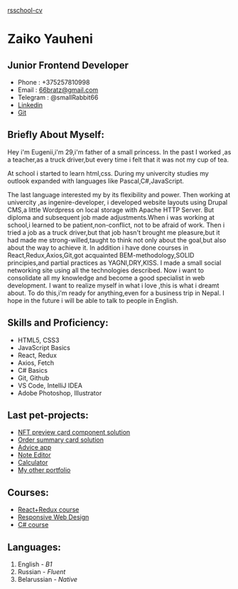 [rsschool-cv](https://rahunak.github.io/rsschool-cv/cv)
# **Zaiko Yauheni**
## Junior Frontend Developer
* Phone : +375257810998
* Email : 66bratz@gmail.com
* Telegram : @smallRabbit66
* [Linkedin](https://www.linkedin.com/in/rahunak/)
* [Git](https://github.com/rahunak)

## Briefly About Myself:
Hey i'm Eugenii,i'm 29,i'm father of a small princess.
In the past I worked ,as a teacher,as a truck driver,but every time i felt that it was not my cup of tea.

At school i started to learn html,css. During my univercity studies my outlook expanded with languages like Pascal,C#,JavaScript.
 
The last language interested my by its flexibility and power.
 Then working at univercity ,as ingenire-developer, i developed website layouts using Drupal CMS,a little Wordpress on local storage with Apache HTTP Server.
But diploma and subsequent job made adjustments.When i was working at school,i learned to be patient,non-conflict, not to be afraid of work. 
Then i tried a job as a truck driver,but that job hasn't brought me pleasure,but it had made me strong-willed,taught to think not only about the goal,but also about the way to achieve it.
In addition i have done courses in React,Redux,Axios,Git,got acquainted BEM-methodology,SOLID principies,and partial practices as YAGNI,DRY,KISS.
I made a small social networking site using all the technologies described.
 Now i want to consolidate all my knowledge and become a good specialist in web development.
I want to realize myself in what i love ,this is what i dreamt about. To do this,i'm ready for anything,even for a business trip in Nepal.
 I hope in the future i will be able to talk to people in English.
## Skills and Proficiency:
* HTML5, CSS3
* JavaScript Basics
* React, Redux
* Axios, Fetch
* C# Basics
* Git, Github
* VS Code, IntelliJ IDEA
* Adobe Photoshop, Illustrator
## Last pet-projects:
* [NFT preview card component solution](https://rahunak.github.io/nft-preview-card-component-main/)
* [Order summary card solution](https://rahunak.github.io/order-summary-component-main/)
* [Advice app](https://rahunak.github.io/advice/)
* [Note Editor](https://rahunak.github.io/note-editor/)
* [Calculator](https://rahunak.github.io/calculator/)
* [My other portfolio](https://rahunak.github.io/PortfolioZaiko.github.io/)
## Courses:
* [React+Redux course](https://www.sololearn.com/Certificate/1097-12420414/jpg)
* [Responsive Web Design](https://www.freecodecamp.org/certification/rahunak/responsive-web-design)
* [C# course](https://www.sololearn.com/Certificate/1080-12420414/jpg)

## Languages:
1. English - *B1*
2. Russian - *Fluent* 
3. Belarussian - *Native*
